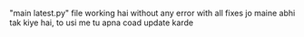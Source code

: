 "main latest.py" file working hai without any error with all fixes jo maine abhi tak kiye hai, to usi me tu apna coad update karde
